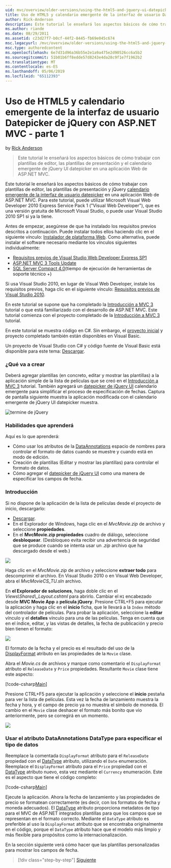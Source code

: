 ```yaml
---
uid: mvc/overview/older-versions/using-the-html5-and-jquery-ui-datepicker-popup-calendar-with-aspnet-mvc/using-the-html5-and-jquery-ui-datepicker-popup-calendar-with-aspnet-mvc-part-1
title: Uso de HTML5 y calendario emergente de la interfaz de usuario Datepicker de jQuery con ASP.NET MVC - parte 1 | Microsoft Docs
author: Rick-Anderson
description: Este tutorial le enseñará los aspectos básicos de cómo trabajar con plantillas de editor, las plantillas de presentación y el calendario emergente de jQuery UI datepicker en una máquina virtual de ASP.NET...
ms.author: riande
ms.date: 08/29/2011
ms.assetid: c23d27f7-b0cf-44f2-8445-fb69e045c674
msc.legacyurl: /mvc/overview/older-versions/using-the-html5-and-jquery-ui-datepicker-popup-calendar-with-aspnet-mvc/using-the-html5-and-jquery-ui-datepicker-popup-calendar-with-aspnet-mvc-part-1
msc.type: authoredcontent
ms.openlocfilehash: 6e7d31d96a36b55e2e1a9a475e2d90526cc6a5b2
ms.sourcegitcommit: 51b01b6ff8edde57d8243e4da28c9f1e7f1962b2
ms.translationtype: MT
ms.contentlocale: es-ES
ms.lasthandoff: 05/06/2019
ms.locfileid: "65112393"
---
```

# <a name="using-the-html5-and-jquery-ui-datepicker-popup-calendar-with-aspnet-mvc---part-1"></a>Uso de HTML5 y calendario emergente de la interfaz de usuario Datepicker de jQuery con ASP.NET MVC - parte 1

by [Rick Anderson]((https://twitter.com/RickAndMSFT))

> Este tutorial le enseñará los aspectos básicos de cómo trabajar con plantillas de editor, las plantillas de presentación y el calendario emergente de jQuery UI datepicker en una aplicación Web de ASP.NET MVC.

Este tutorial le enseñará los aspectos básicos de cómo trabajar con plantillas de editor, las plantillas de presentación y jQuery [calendario emergente de la interfaz de usuario datepicker](http://plugins.jquery.com/project/datepicker) en una aplicación Web de ASP.NET MVC. Para este tutorial, puede utilizar Microsoft Visual Web Developer 2010 Express Service Pack 1 (&quot;Visual Web Developer&quot;), que es una versión gratuita de Microsoft Visual Studio, o puede usar Visual Studio 2010 SP1 si ya la tiene.

Antes de empezar, asegúrese de que ha instalado los requisitos previos descritos a continuación. Puede instalar todos ellos haciendo clic en el siguiente vínculo: [Instalador de plataforma Web](https://www.microsoft.com/web/gallery/install.aspx?appid=VWD2010SP1Pack). Como alternativa, puede instalar el software necesario mediante los vínculos siguientes individualmente:

- [Requisitos previos de Visual Studio Web Developer Express SP1](https://www.microsoft.com/web/gallery/install.aspx?appid=VWD2010SP1Pack)
- [ASP.NET MVC 3 Tools Update](https://www.microsoft.com/web/gallery/install.aspx?appsxml=&amp;appid=MVC3)
- [SQL Server Compact 4.0](https://www.microsoft.com/web/gallery/install.aspx?appid=SQLCE;SQLCEVSTools_4_0)(tiempo de ejecución de herramientas de soporte técnico +)

Si usa Visual Studio 2010, en lugar de Visual Web Developer, instale los requisitos previos, haga clic en el siguiente vínculo: [Requisitos previos de Visual Studio 2010](https://www.microsoft.com/web/gallery/install.aspx?appsxml=&amp;appid=VS2010SP1Pack).

En este tutorial se supone que ha completado la [Introducción a MVC 3](../getting-started-with-aspnet-mvc3/cs/intro-to-aspnet-mvc-3.md) tutorial o que está familiarizado con el desarrollo de ASP.NET MVC. Este tutorial comienza con el proyecto completado de la [Introducción a MVC 3](../getting-started-with-aspnet-mvc3/cs/intro-to-aspnet-mvc-3.md) tutorial.

En este tutorial se muestra código en C#. Sin embargo, el [proyecto inicial](https://archive.msdn.microsoft.com/Project/Download/FileDownload.aspx?ProjectName=aspnetmvcsamples&amp;DownloadId=15800) y proyecto completado también están disponibles en Visual Basic.

Un proyecto de Visual Studio con C# y código fuente de Visual Basic está disponible para este tema: [Descargar](https://archive.msdn.microsoft.com/Project/Download/FileDownload.aspx?ProjectName=aspnetmvcsamples&amp;DownloadId=15800).

### <a name="what-youll-build"></a>¿Qué va a crear

Deberá agregar plantillas (en concreto, editar y mostrar las plantillas) a la aplicación simple de la lista de películas que se creó en el [Introducción a MVC 3](../getting-started-with-aspnet-mvc3/cs/intro-to-aspnet-mvc-3.md) tutorial. También agregará un [datepicker de jQuery UI](http://jqueryui.com/demos/datepicker/) calendario emergente para simplificar el proceso de especificación de fechas. Captura de pantalla siguiente muestra la aplicación modificada con el calendario emergente de jQuery UI datepicker muestra.

![termine de jQuery](using-the-html5-and-jquery-ui-datepicker-popup-calendar-with-aspnet-mvc-part-1/_static/image1.png)

### <a name="skills-youll-learn"></a>Habilidades que aprenderá

Aquí es lo que aprenderá:

- Cómo usar los atributos de la [DataAnnotations](https://msdn.microsoft.com/library/system.componentmodel.dataannotations.aspx) espacio de nombres para controlar el formato de datos cuando se muestre y cuando está en modo de edición.
- Creación de plantillas (Editar y mostrar las plantillas) para controlar el formato de datos.
- Cómo agregar el [datepicker de jQuery UI](http://jqueryui.com/demos/datepicker/) como una manera de especificar los campos de fecha.

### <a name="getting-started"></a>Introducción

Si no dispone de la aplicación de la lista de películas desde el proyecto de inicio, descargarlo: 

* [Descargar](https://code.msdn.microsoft.com/Introduction-to-MVC-3-10d1b098).
* En el Explorador de Windows, haga clic en el *MvcMovie.zip* de archivo y seleccione **propiedades**. 
* En el **MvcMovie.zip propiedades** cuadro de diálogo, seleccione **desbloquear**. (Desbloqueo evita recibir una advertencia de seguridad que se produce cuando se intenta usar un *.zip* archivo que ha descargado desde el web.)

![](using-the-html5-and-jquery-ui-datepicker-popup-calendar-with-aspnet-mvc-part-1/_static/image2.png)

Haga clic en el *MvcMovie.zip* de archivo y seleccione **extraer todo** para descomprimir el archivo. En Visual Studio 2010 o en Visual Web Developer, abra el *MvcMovieCS\_TU.sln* archivo.

En **el Explorador de soluciones**, haga doble clic en el *Views\Shared\\_Layout.cshtml* para abrirlo. Cambiar el `H1` encabezado desde **MVC Movie App** a **película jQuery**. Presione CTRL+F5 para ejecutar la aplicación y haga clic en el **inicio** ficha, que le llevará a la `Index` método del controlador de películas. Para probar la aplicación, seleccione la **editar** vínculo y el **detalles** vínculo para una de las películas. Tenga en cuenta que en el índice, editar, y las vistas de detalles, la fecha de publicación y precio bien tienen el formato:

![](using-the-html5-and-jquery-ui-datepicker-popup-calendar-with-aspnet-mvc-part-1/_static/image3.png)

El formato de la fecha y el precio es el resultado del uso de la [DisplayFormat](https://msdn.microsoft.com/library/system.componentmodel.dataannotations.displayformatattribute.aspx) atributo en las propiedades de la `Movie` clase.

Abra el *Movie.cs* de archivos y marque como comentario el `DisplayFormat` atributo el `ReleaseDate` y `Price` propiedades. Resultante `Movie` clase tiene este aspecto:

[!code-csharp[Main](using-the-html5-and-jquery-ui-datepicker-popup-calendar-with-aspnet-mvc-part-1/samples/sample1.cs)]

Presione CTRL+F5 para ejecutar la aplicación y seleccione el **inicio** pestaña para ver la lista de películas. Esta vez la fecha de lanzamiento muestra la fecha y hora, y el campo de precio ya no muestra el símbolo de moneda. El cambio en el `Movie` clase deshacer el formato más bonito que vio anteriormente, pero se corregirá en un momento.

![](using-the-html5-and-jquery-ui-datepicker-popup-calendar-with-aspnet-mvc-part-1/_static/image4.png)

### <a name="using-the-dataannotations-datatype-attribute-to-specify-the-data-type"></a>Usar el atributo DataAnnotations DataType para especificar el tipo de datos

Reemplace la comentada `DisplayFormat` atributo para el `ReleaseDate` propiedad con el [DataType](https://msdn.microsoft.com/library/system.componentmodel.dataannotations.datatype.aspx) atributo, utilizando el `Date` enumeración. Reemplace el `DisplayFormat` atributo para el `Price` propiedad con el [DataType](https://msdn.microsoft.com/library/system.componentmodel.dataannotations.datatype.aspx) atributo nuevo, esta vez mediante el `Currency` enumeración. Este es el aspecto que tiene el código completo:

[!code-csharp[Main](using-the-html5-and-jquery-ui-datepicker-popup-calendar-with-aspnet-mvc-part-1/samples/sample2.cs)]

Ejecute la aplicación. Ahora la fecha de lanzamiento y las propiedades de precio se formatean correctamente (es decir, con los formatos de fecha y moneda adecuados). El [DataType](https://msdn.microsoft.com/library/system.componentmodel.dataannotations.datatype.aspx) atributo proporciona metadatos de tipo para el MVC de ASP.NET integrados plantillas para que los campos que se representan en el formato correcto. Mediante el `DataType` atributo es preferible al uso la `DisplayFormat` atributo que se encontraba originalmente en el código, porque el `DataType` atributo hace que el modelo más limpio y más flexible para propósitos como la internacionalización.

En la sección siguiente verá cómo hacer que las plantillas personalizadas para mostrar los campos de fecha.

> [!div class="step-by-step"]
> [Siguiente](using-the-html5-and-jquery-ui-datepicker-popup-calendar-with-aspnet-mvc-part-2.md)
